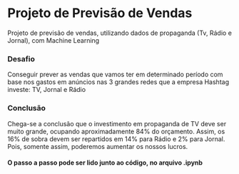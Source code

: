 # Projeto de Previsão de Vendas
Projeto de previsão de vendas, utilizando dados de propaganda (Tv, Rádio e Jornal), com Machine Learning


### Desafio
Conseguir prever as vendas que vamos ter em determinado período com base nos gastos em anúncios nas 3 grandes redes que a empresa Hashtag investe: TV, Jornal e Rádio

### Conclusão
Chega-se a conclusão que o investimento em propaganda de TV deve ser muito grande, ocupando aproximadamente 84% do orçamento. Assim, os 16% de sobra devem ser repartidos em 14% para Rádio e 2% para Jornal. Pois, somente assim, poderemos aumentar os nossos lucros.

#### O passo a passo pode ser lido junto ao código, no arquivo .ipynb

